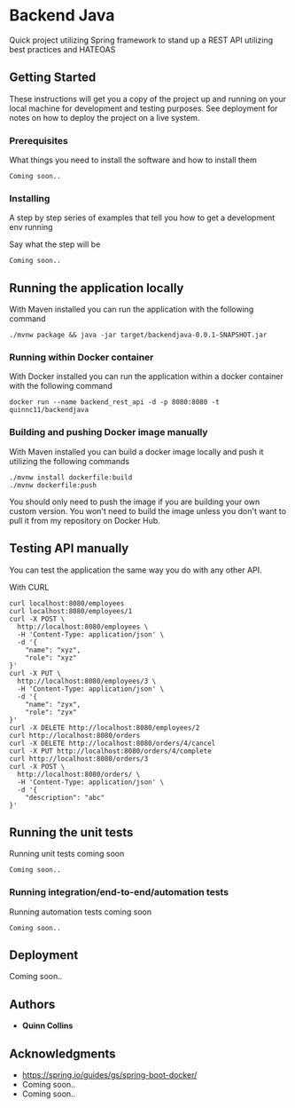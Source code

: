 # Backend Java

Quick project utilizing Spring framework to stand up a REST API utilizing best practices and HATEOAS

## Getting Started

These instructions will get you a copy of the project up and running on your local machine for development and testing purposes. See deployment for notes on how to deploy the project on a live system.

### Prerequisites

What things you need to install the software and how to install them

```
Coming soon..
```

### Installing

A step by step series of examples that tell you how to get a development env running

Say what the step will be

```
Coming soon..
```

## Running the application locally

With Maven installed you can run the application with the following command
```
./mvnw package && java -jar target/backendjava-0.0.1-SNAPSHOT.jar
```

### Running within Docker container

With Docker installed you can run the application within a docker container with the following command
```
docker run --name backend_rest_api -d -p 8080:8080 -t quinnc11/backendjava
```

### Building and pushing Docker image manually

With Maven installed you can build a docker image locally and push it utilizing the following commands
```
./mvnw install dockerfile:build
./mvnw dockerfile:push
```
You should only need to push the image if you are building your own custom version. You won't need to build the image unless you don't want to pull it from my repository on Docker Hub.

## Testing API manually

You can test the application the same way you do with any other API.

With CURL
```
curl localhost:8080/employees
curl localhost:8080/employees/1
curl -X POST \
  http://localhost:8080/employees \
  -H 'Content-Type: application/json' \
  -d '{
    "name": "xyz",
    "role": "xyz"
}'
curl -X PUT \
  http://localhost:8080/employees/3 \
  -H 'Content-Type: application/json' \
  -d '{
    "name": "zyx",
    "role": "zyx"
}'
curl -X DELETE http://localhost:8080/employees/2
curl http://localhost:8080/orders
curl -X DELETE http://localhost:8080/orders/4/cancel
curl -X PUT http://localhost:8080/orders/4/complete
curl http://localhost:8080/orders/3
curl -X POST \
  http://localhost:8080/orders/ \
  -H 'Content-Type: application/json' \
  -d '{
    "description": "abc"
}'
```

## Running the unit tests

Running unit tests coming soon

```
Coming soon..
```

### Running integration/end-to-end/automation tests

Running automation tests coming soon

```
Coming soon..
```

## Deployment

Coming soon..

## Authors

* **Quinn Collins** 

## Acknowledgments

* https://spring.io/guides/gs/spring-boot-docker/ 
* Coming soon..
* Coming soon.. 
